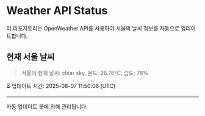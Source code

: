 
# Weather API Status

이 리포지토리는 OpenWeather API를 사용하여 서울의 날씨 정보를 자동으로 업데이트합니다.

## 현재 서울 날씨
> 서울의 현재 날씨: clear sky, 온도: 26.76°C, 습도: 78%

⏳ 업데이트 시간: 2025-08-07 11:50:06 (UTC)

---
자동 업데이트 봇에 의해 관리됩니다.
